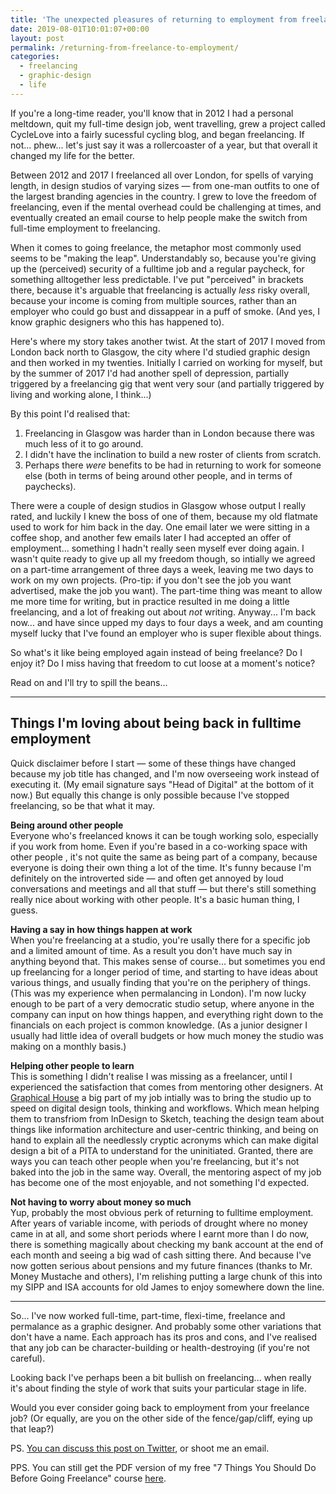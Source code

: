 ```yaml
---
title: 'The unexpected pleasures of returning to employment from freelance life'
date: 2019-08-01T10:01:07+00:00
layout: post
permalink: /returning-from-freelance-to-employment/
categories:
  - freelancing
  - graphic-design
  - life
---
```


If you're a long-time reader, you'll know that in 2012 I had a personal meltdown, quit my full-time design job, went travelling, grew a project called CycleLove into a fairly sucessful cycling blog, and began freelancing. If not... phew... let's just say it was a rollercoaster of a year, but that overall it changed my life for the better.

Between 2012 and 2017 I freelanced all over London, for spells of varying length, in design studios of varying sizes — from one-man outfits to one of the largest branding agencies in the country. I grew to love the freedom of freelancing, even if the mental overhead could be challenging at times, and eventually created an email course to help people make the switch from full-time employment to freelancing.

When it comes to going freelance, the metaphor most commonly used seems to be "making the leap". Understandably so, because you're giving up the (perceived) security of a fulltime job and a regular paycheck, for something alltogether less predictable. I've put "perceived" in brackets there, because it's arguable that freelancing is actually _less_ risky overall, because your income is coming from multiple sources, rather than an employer who could go bust and dissappear in a puff of smoke. (And yes, I know graphic designers who this has happened to).

Here's where my story takes another twist. At the start of 2017 I moved from London back north to Glasgow, the city where I'd studied graphic design and then worked in my twenties. Initially I carried on working for myself, but by the summer of 2017 I'd had another spell of depression, partially triggered by a  freelancing gig that went very sour (and partially triggered by living and working alone, I think...)

By this point I'd realised that:
1. Freelancing in Glasgow was harder than in London because there was much less of it to go around.
2. I didn't have the inclination to build a new roster of clients from scratch.
3. Perhaps there _were_ benefits to be had in returning to work for someone else (both in terms of being around other people, and in terms of paychecks).

There were a couple of design studios in Glasgow whose output I really rated, and luckily I knew the boss of one of them, because my old flatmate used to work for him back in the day. One email later we were sitting in a coffee shop, and another few emails later I had accepted an offer of employment... something I hadn't really seen myself ever doing again. I wasn't quite ready to give up all my freedom though, so intially we agreed on a part-time arrangement of three days a week, leaving me two days to work on my own projects. (Pro-tip: if you don't see the job you want advertised, make the job you want). The part-time thing was meant to allow me more time for writing, but in practice resulted in me doing a little freelancing, and a lot of freaking out about _not_ writing. Anyway... I'm back now... and have since upped my days to four days a week, and am counting myself lucky that I've found an employer who is super flexible about things.

So what's it like being employed again instead of being freelance? Do I enjoy it? Do I miss having that freedom to cut loose at a moment's notice?

Read on and I'll try to spill the beans...

----

## Things I'm loving about being back in fulltime employment
Quick disclaimer before I start — some of these things have changed because my job title has changed, and I'm now overseeing work instead of executing it. (My email signature says "Head of Digital" at the bottom of it now.) But equally this change is only possible because I've stopped freelancing, so be that what it may.

**Being around other people**<br>
Everyone who's freelanced knows it can be tough working solo, especially if you work from home. Even if you're based in a co-working space with other people , it's not quite the same as being part of a company, because everyone is doing their own thing a lot of the time. It's funny because I'm definitely on the introverted side — and often get annoyed by loud conversations and meetings and all that stuff — but there's still something really nice about working with other people. It's a basic human thing, I guess.

**Having a say in how things happen at work**<br>
When you're freelancing at a studio, you're usally there for a specific job and a limited amount of time. As a result you don't have much say in anything beyond that. This makes sense of course... but sometimes you end up freelancing for a longer period of time, and starting to have ideas about various things, and usually finding that you're on the periphery of things. (This was my experience when permalancing in London). I'm now lucky enough to be part of a very democratic studio setup, where anyone in the company can input on how things happen, and everything right down to the financials on each project is common knowledge. (As a junior designer I usually had little idea of overall budgets or how much money the studio was making on a monthly basis.)

**Helping other people to learn**<br>
This is something I didn't realise I was missing as a freelancer, until I experienced the satisfaction that comes from mentoring other designers. At [Graphical House](https://www.graphicalhouse.com) a big part of my job intially was to bring the studio up to speed on digital design tools, thinking and workflows. Which mean helping them to transfriom from InDesign to Sketch, teaching the design team about things like information architecture and user-centric thinking, and being on hand to explain all the needlessly cryptic acronyms which can make digital design a bit of a PITA to understand for the uninitiated. Granted, there are ways you can teach other people when you're freelancing, but it's not baked into the job in the same way. Overall, the mentoring aspect of my job has become one of the most enjoyable, and not something I'd expected.

**Not having to worry about money so much**  <br>
 Yup, probably the most obvious perk of returning to fulltime employment. After years of variable income, with periods of drought where no money came in at all, and some short periods where I earnt more than I do now, there is something magically about checking my bank account at the end of each month and seeing a big wad of cash sitting there. And because I've now gotten serious about pensions and my future finances (thanks to Mr. Money Mustache and others), I'm relishing putting a large chunk of this into my SIPP and ISA accounts for old James to enjoy somewhere down the line.

 ----

 So... I've now worked full-time, part-time, flexi-time, freelance and permalance as a graphic designer. And probably some other variations that don't have a name. Each approach has its pros and cons, and I've realised that any job can be character-building or health-destroying (if you're not careful).

 Looking back I've perhaps been a bit bullish on freelancing... when really it's about finding the style of work that suits your particular stage in life.

 Would you ever consider going back to employment from your freelance job? (Or equally, are you on the other side of the fence/gap/cliff, eying up that leap?)

 PS. [You can discuss this post on Twitter](https://twitter.com/j_greig/status/1168112396612902912), or shoot me an email.

 PPS. You can still get the PDF version of my free "7 Things You Should Do Before Going Freelance" course [here](
  https://www.dropbox.com/s/swpo1h6jp6gf66v/7%20Things%20You%20Should%20Do%20Before%20Going%20Freelance.pdf?dl=0
).
